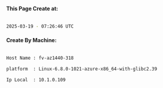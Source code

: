 
   
#### This Page Create at:

```bash

2025-03-19 - 07:26:46 UTC

```

#### Create By Machine:

```bash

Host Name : fv-az1440-318

platform  : Linux-6.8.0-1021-azure-x86_64-with-glibc2.39

Ip Local  : 10.1.0.109

```


